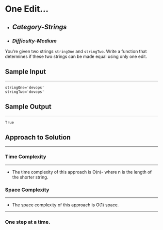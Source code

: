 # One Edit...

- ## **_Category-Strings_**
- ### **_Difficulty-Medium_**

You're given two strings `stringOne` and `stringTwo`. Write a function that determines if these two strings can be made equal using only one edit.

## Sample Input

---

```
stringOne='devops'
stringTwo='dovops'

```

## Sample Output

---

```
True
```

## Approach to Solution

---

### Time Complexity

---

- The time complexity of this approach is O(n)- where n is the length of the shorter string.

### Space Complexity

---

- The space complexity of this approach is O(1) space.

---

### One step at a time.
